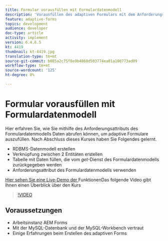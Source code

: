 ```yaml
---
title: Formular vorausfüllen mit Formulardatenmodell
description: 'Vorausfüllen des adaptiven Formulars mit dem Anforderungsattribut des Formulardatenmodells '
feature: adaptive-forms
topics: development
audience: developer
doc-type: article
activity: implement
version: 6.4,6.5
kt: 4419
thumbnail: kt-4419.jpg
translation-type: tm+mt
source-git-commit: b085a2c75f8e0b4860d503774ea01a108773ad09
workflow-type: tm+mt
source-wordcount: '125'
ht-degree: 0%

---
```



# Formular vorausfüllen mit Formulardatenmodell

Hier erfahren Sie, wie Sie mithilfe des Anforderungsattributs des Formulardatenmodells Daten abrufen können, um adaptive Formulare auszufüllen.
Nach Abschluss dieses Kurses haben Sie Folgendes gelernt.

* RDBMS-Datenmodell erstellen
* Verknüpfung zwischen 2 Entitäten erstellen
* Tabelle mit Daten füllen, die vom _get_-Dienst des Formulardatenmodells zurückgegeben werden
* Anforderungsattribut des Formulardatenmodells verwenden


[Hier sehen Sie eine Live-Demo der ](https://forms.enablementadobe.com/content/dam/formsanddocuments/fdmwithrequestparameterinurl/jcr:content?wcmmode=disabled&amp;empID=207)
FunktionenDas folgende Video gibt Ihnen einen Überblick über den Kurs
>[!VIDEO](https://video.tv.adobe.com/v/36387/quality=9)

## Voraussetzungen

* Arbeitsinstanz AEM Forms
* Mit der MySQL-Datenbank und der MySQL-Workbench vertraut
* Einige Erfahrungen beim Erstellen des adaptiven Forms

